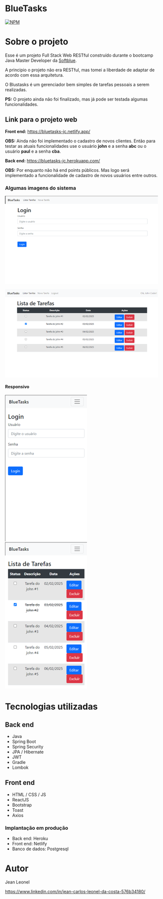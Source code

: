 # BlueTasks

[![NPM](https://img.shields.io/npm/l/react)](https://github.com/jcleonel/bluetasks/blob/master/LICENSE) 

# Sobre o projeto

Esse é um projeto Full Stack Web RESTful construído durante o bootcamp Java Master Developer da [Softblue](https://www.softblue.com.br).

A principio o projeto não era RESTful, mas tomei a liberdade de adaptar de acordo com essa arquitetura.



O Blustasks é um gerenciador bem simples de tarefas pessoais a serem realizadas.

**PS:** O projeto ainda não foi finalizado, mas já pode ser testada algumas funcionalidades.

## Link para o projeto web

**Front end:** https://bluetasks-jc.netlify.app/

**OBS:** Ainda não foi implementado o cadastro de novos clientes. Então para testar as atuais funcionalidades use o usuário **john** e a senha **abc** ou o usuário **paul** e a senha **cba**.



**Back end:** https://bluetasks-jc.herokuapp.com/

**OBS:** Por enquanto não há end points públicos.  Mas logo será implementado a funcionalidade de cadastro de novos usuários entre outros.



### Algumas imagens do sistema

![](https://github.com/jcleonel/bluetasks/blob/master/assets/imgs/telaLogin.png) 

![](https://github.com/jcleonel/bluetasks/blob/master/assets/imgs/listaDeTasks.png) 

#### Responsivo

![](https://github.com/jcleonel/bluetasks/blob/master/assets/imgs/telaLogin-responsivo.png)      ![](https://github.com/jcleonel/bluetasks/blob/master/assets/imgs/listaDeTasks-responsivo.png) 



# Tecnologias utilizadas
## Back end
- Java
- Spring Boot
- Spring Security
- JPA / Hibernate
- JWT
- Gradle
- Lombok

## Front end
- HTML / CSS / JS
- ReactJS
- Bootstrap
- Toast
- Axios

### Implantação em produção

- Back end: Heroku
- Front end: Netlify
- Banco de dados: Postgresql

# Autor

Jean Leonel

https://www.linkedin.com/in/jean-carlos-leonel-da-costa-576b34180/
